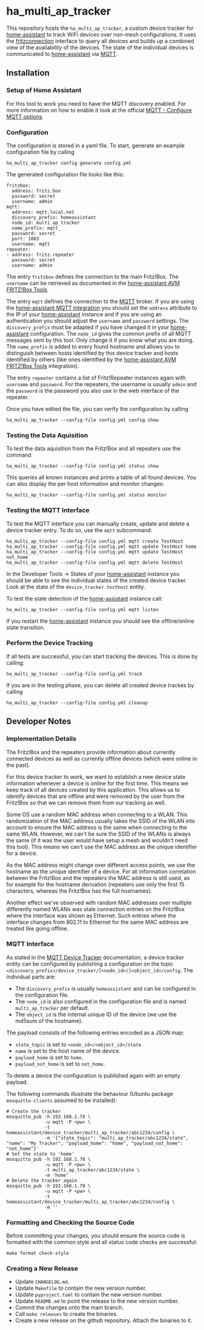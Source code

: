 # ha_multi_ap_tracker

This repository hosts the `ha_multi_ap_tracker`, a custom device tracker for
[home-assistant] to track WiFi devices over non-mesh configurations. It uses the
[fritzconnection] interface to query all devices and builds up a combined view
of the availability of the devices. The state of the individual devices is
communicated to [home-assistant] via [MQTT].


## Installation


### Setup of Home Assistant

For this tool to work you need to have the MQTT discovery enabled. For more
information on how to enable it look at the official
[MQTT - Configure MQTT options].


### Configuration

The configuration is stored in a yaml file. To start, generate an example
configuration file by calling

    ha_multi_ap_tracker config generate config.yml

The generated configuration file looks like this:
```
fritzbox:
  address: fritz.box
  password: secret
  username: admin
mqtt:
  address: mqtt.local.net
  discovery_prefix: homeassistant
  node_id: multi_ap_tracker
  name_prefix: mqtt_
  password: secret
  port: 1883
  username: mqtt
repeater:
- address: fritz.repeater
  password: secret
  username: admin
```

The entry `fritzbox` defines the connection to the main Fritz!Box. The
`username` can be retrieved as documented in the
[home-assistant AVM FRITZ!Box Tools].

The entry `mqtt` defines the connection to the [MQTT] broker. If you are using
the [home-assistant MQTT integration] you should set the `address` attribute to
the IP of your [home-assistant] instance and if you are using an authentication
you should adjust the `username` and `password` settings. The `discovery_prefix`
must be adapted if you have changed it in your [home-assistant] configuration.
The `node_id` gives the common prefix of all MQTT messages sent by this tool. Only
change it if you know what you are doing. The `name_prefix` is added to every
found hostname and allows you to distinguish between hosts identified by this
device tracker and hosts identified by others (like ones identified by the
[home-assistant AVM FRITZ!Box Tools] integration).

The entry `repeater` contains a list of Fritz!Repeater instances again with
`username` and `password`. For the repeaters, the username is usually `admin`
and the `password` is the password you also use in the web interface of the
repeater.

Once you have edited the file, you can verify the configuration by calling

    ha_multi_ap_tracker --config-file config.yml config show


### Testing the Data Aquisition

To test the data aquisition from the Fritz!Box and all repeaters use the command

    ha_multi_ap_tracker --config-file config.yml status show

This queries all known instances and prints a table of all found devices. You
can also display the per host information and monitor changes:

    ha_multi_ap_tracker --config-file config.yml status monitor


### Testing the MQTT Interface

To test the MQTT interface you can manually create, update and delete a
device tracker entry. To do so, use the `mqtt` subcommand:

    ha_multi_ap_tracker --config-file config.yml mqtt create TestHost
    ha_multi_ap_tracker --config-file config.yml mqtt update TestHost home
    ha_multi_ap_tracker --config-file config.yml mqtt update TestHost not_home
    ha_multi_ap_tracker --config-file config.yml mqtt delete TestHost

In the Developer Tools -> States of your [home-assistant] instance you should
be able to see the individual states of the created device tracker. Look at
the state of the `device_tracker.testhost` entity.

To test the state detection of the [home-assistant] instance call:

    ha_multi_ap_tracker --config-file config.yml mqtt listen

If you restart the [home-assistant] instance you should see the offline/online
state transition.


### Perform the Device Tracking

If all tests are successful, you can start tracking the devices. This is
done by calling:

    ha_multi_ap_tracker --config-file config.yml track

If you are in the testing phase, you can delete all created device trackes
by calling

    ha_multi_ap_tracker --config-file config.yml cleanup


## Developer Notes

### Implementation Details

The Fritz!Box and the repeaters provide information about currently connected
devices as well as currently offline devices (which were online in the past).

For this device tracker to work, we want to establish a new device state
information whenever a device is online for the first time. This means we keep
track of all devices created by this application. This allows us to identify
devices that are offline and were removed by the user from the Fritz!Box so
that we can remove them from our tracking as well.

Some OS use a random MAC address when connecting to a WLAN. This randomization
of the MAC address usually takes the SSID of the WLAN into account to ensure
the MAC address is the same when connecting to the same WLAN. However, we can't
be sure the SSID of the WLANs is always the same (if it was the user would have
setup a mesh and wouldn't need this tool). This means we can't use the MAC
address as the unique identifier for a device.

As the MAC address might change over different access points, we use the
hostname as the unique identifier of a device. For all information correlation
between the Fritz!Box and the repeaters the MAC address is still used, as for
example for the hostname derivation (repeaters use only the first 15 characters,
whereas the Fritz!Box has the full hostnames).

Another effect we've observed with random MAC addresses over multiple
differently named WLANs was stale connection entries on the Fritz!Box where
the interface was shown as Ethernet. Such entries where the interface changes
from 802.11 to Ethernet for the same MAC address are treated like going offline.


### MQTT Interface

As stated in the [MQTT Device Tracker] documentation, a device tracker entity
can be configured by publishing a configuration on the topic
`<discovery_prefix>/device_tracker/[<node_id>/]<object_id>/config`. The
individual parts are:
  - The `discovery_prefix` is usually `homeassistant` and can be configured in the
    configuration file.
  - The `node_id` is also configured in the configuration file and is named
    `multi_ap_tracker` per default.
  - The `object_id` is the internal unique ID of the device (we use the md5sum
    of the hostname).

The payload consists of the following entries encoded as a JSON map:
  - `state_topic` is set to `<node_id>/<object_id>/state`
  - `name` is set to the host name of the device.
  - `payload_home` is set to `home`.
  - `payload_not_home` is set to `not_home`.

To delete a device the configuration is published again with an empty payload.

The following commands illustrate the behaviour (Ubuntu package
`mosquitto-clients` assumed to be installed):

    # Create the tracker
    mosquitto_pub -h 192.168.1.70 \
                  -u mqtt -P <pw> \
                  -t homeassistant/device_tracker/multi_ap_tracker/abc1234/config \
                  -m '{"state_topic": "multi_ap_tracker/abc1234/state", "name": "My Tracker", "payload_home": "home", "payload_not_home": "not_home"}'
    # Set the state to 'home'
    mosquitto_pub -h 192.168.1.70 \
                  -u mqtt -P <pw> \
                  -t multi_ap_tracker/abc1234/state \
                  -m 'home'
    # Delete the tracker again
    mosquitto_pub -h 192.168.1.70 \
                  -u mqtt -P <pw> \
                  -t homeassistant/device_tracker/multi_ap_tracker/abc1234/config \
                  -m ''


### Formatting and Checking the Source Code

Before committing your changes, you should ensure the source code is formatted
with the common style and all status code checks are successful:

    make format check-style


### Creating a New Release

- Update `CHANGELOG.md`.
- Update `Makefile` to contain the new version number.
- Update `pyproject.toml` to contain the new version number.
- Update `README.md` to point the release to the new version number.
- Commit the changes onto the main branch.
- Call `make releases` to create the binaries.
- Create a new release on the github repository. Attach the binaries to it.


[home-assistant]: https://www.home-assistant.io/
[fritzconnection]: https://github.com/kbr/fritzconnection
[MQTT]: https://mqtt.org/
[MQTT Device Tracker]: https://www.home-assistant.io/integrations/device_tracker.mqtt/
[MQTT - Configure MQTT options]: https://www.home-assistant.io/integrations/mqtt/#configure-mqtt-options
[home-assistant AVM FRITZ!Box Tools]: https://www.home-assistant.io/integrations/fritz/
[home-assistant MQTT integration]: https://www.home-assistant.io/integrations/mqtt